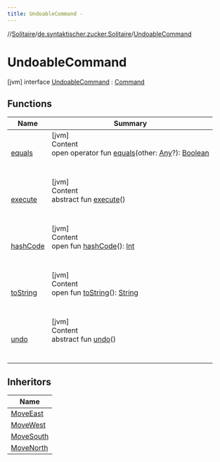 ```yaml
---
title: UndoableCommand -
---
```

//[Solitaire](../../index.md)/[de.syntaktischer.zucker.Solitaire](../index.md)/[UndoableCommand](index.md)



# UndoableCommand  
 [jvm] interface [UndoableCommand](index.md) : [Command](../-command/index.md)   


## Functions  
  
|  Name|  Summary| 
|---|---|
| <a name="kotlin/Any/equals/#kotlin.Any?/PointingToDeclaration/"></a>[equals](index.md#%5Bkotlin%2FAny%2Fequals%2F%23kotlin.Any%3F%2FPointingToDeclaration%2F%5D%2FFunctions%2F-434781364)| <a name="kotlin/Any/equals/#kotlin.Any?/PointingToDeclaration/"></a>[jvm]  <br>Content  <br>open operator fun [equals](index.md#%5Bkotlin%2FAny%2Fequals%2F%23kotlin.Any%3F%2FPointingToDeclaration%2F%5D%2FFunctions%2F-434781364)(other: [Any](https://kotlinlang.org/api/latest/jvm/stdlib/kotlin/-any/index.html)?): [Boolean](https://kotlinlang.org/api/latest/jvm/stdlib/kotlin/-boolean/index.html)  <br><br><br>
| <a name="de.syntaktischer.zucker.Solitaire/Command/execute/#/PointingToDeclaration/"></a>[execute](../-command/execute.md)| <a name="de.syntaktischer.zucker.Solitaire/Command/execute/#/PointingToDeclaration/"></a>[jvm]  <br>Content  <br>abstract fun [execute](../-command/execute.md)()  <br><br><br>
| <a name="kotlin/Any/hashCode/#/PointingToDeclaration/"></a>[hashCode](index.md#%5Bkotlin%2FAny%2FhashCode%2F%23%2FPointingToDeclaration%2F%5D%2FFunctions%2F-434781364)| <a name="kotlin/Any/hashCode/#/PointingToDeclaration/"></a>[jvm]  <br>Content  <br>open fun [hashCode](index.md#%5Bkotlin%2FAny%2FhashCode%2F%23%2FPointingToDeclaration%2F%5D%2FFunctions%2F-434781364)(): [Int](https://kotlinlang.org/api/latest/jvm/stdlib/kotlin/-int/index.html)  <br><br><br>
| <a name="kotlin/Any/toString/#/PointingToDeclaration/"></a>[toString](index.md#%5Bkotlin%2FAny%2FtoString%2F%23%2FPointingToDeclaration%2F%5D%2FFunctions%2F-434781364)| <a name="kotlin/Any/toString/#/PointingToDeclaration/"></a>[jvm]  <br>Content  <br>open fun [toString](index.md#%5Bkotlin%2FAny%2FtoString%2F%23%2FPointingToDeclaration%2F%5D%2FFunctions%2F-434781364)(): [String](https://kotlinlang.org/api/latest/jvm/stdlib/kotlin/-string/index.html)  <br><br><br>
| <a name="de.syntaktischer.zucker.Solitaire/UndoableCommand/undo/#/PointingToDeclaration/"></a>[undo](undo.md)| <a name="de.syntaktischer.zucker.Solitaire/UndoableCommand/undo/#/PointingToDeclaration/"></a>[jvm]  <br>Content  <br>abstract fun [undo](undo.md)()  <br><br><br>


## Inheritors  
  
|  Name| 
|---|
| <a name="de.syntaktischer.zucker.Solitaire/MoveEast///PointingToDeclaration/"></a>[MoveEast](../-move-east/index.md)
| <a name="de.syntaktischer.zucker.Solitaire/MoveWest///PointingToDeclaration/"></a>[MoveWest](../-move-west/index.md)
| <a name="de.syntaktischer.zucker.Solitaire/MoveSouth///PointingToDeclaration/"></a>[MoveSouth](../-move-south/index.md)
| <a name="de.syntaktischer.zucker.Solitaire/MoveNorth///PointingToDeclaration/"></a>[MoveNorth](../-move-north/index.md)


